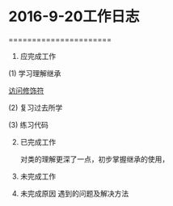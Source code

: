 # 2016-9-20工作日志
======================
1. 应完成工作

  (1) 学习理解继承
  
   [访问修饰符](image/修饰符.png)
   
  (2) 复习过去所学
  
  (3) 练习代码
  
2. 已完成工作

   对类的理解更深了一点，初步掌握继承的使用，
3. 未完成工作
   
4. 未完成原因
   遇到的问题及解决方法
